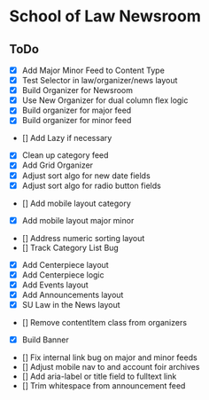 # School of Law Newsroom

## ToDo

- [x] Add Major Minor Feed to Content Type
- [x] Test Selector in law/organizer/news layout
- [x] Build Organizer for Newsroom
- [x] Use New Organizer for dual column flex logic
- [x] Build organizer for major feed
- [x] Build organizer for minor feed
- [] Add Lazy if necessary
- [x] Clean up category feed
- [x] Add Grid Organizer
- [x] Adjust sort algo for new date fields
- [x] Adjust sort algo for radio button fields
- [] Add mobile layout category
- [x] Add mobile layout major minor
- [] Address numeric sorting layout
- [] Track Category List Bug
- [x] Add Centerpiece layout
- [x] Add Centerpiece logic
- [x] Add Events layout
- [x] Add Announcements layout
- [x] SU Law in the News layout
- [] Remove contentItem class from organizers
- [x] Build Banner
- [] Fix internal link bug on major and minor feeds
- [] Adjust mobile nav to and account foir archives
- [] Add aria-label or title field to fulltext link
- [] Trim whitespace from announcement feed
